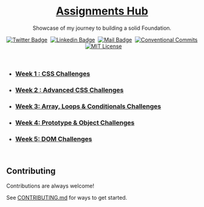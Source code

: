 <a href="./">
  <h1 align="center">Assignments Hub</h1>
</a>

<p align="center">
  Showcase of my journey to building a solid Foundation.
</p>

<div align= "center">

[![Twitter Badge](https://img.shields.io/badge/-@devwithjay-1ca0f1?style=social&labelColor=red&logo=x&logoColor=black&link=https://twitter.com/devwithjay)](https://twitter.com/devwithjay)&nbsp;&nbsp;[![Linkedin Badge](https://img.shields.io/badge/@devwithjay-0e76a8)](https://www.linkedin.com/in/devwithjay/)&nbsp;&nbsp;[![Mail Badge](https://img.shields.io/badge/-hello@devwithjay.com-c0392b?style=flat&labelColor=c0392b&logo=gmail&logoColor=pink)](mailto:hello@devwithjay.com)&nbsp;&nbsp;[![Conventional Commits](https://img.shields.io/badge/Conventional%20Commits-1.0.0-%23FE5196?logo=conventionalcommits&logoColor=white)](https://conventionalcommits.org)&nbsp;&nbsp;[![MIT License](https://img.shields.io/badge/License-MIT-green.svg)](https://choosealicense.com/licenses/mit/)


</div>
<br>

- ### [Week 1 : CSS Challenges](./week-1/README.md)

- ### [Week 2 : Advanced CSS Challenges](./week-2/README.md)

- ### [Week 3: Array, Loops & Conditionals Challenges](./week-3/README.md)

- ### [Week 4: Prototype & Object Challenges](./week-4/README.md)

- ### [Week 5: DOM Challenges](./week-5/README.md)

  </br>

## Contributing

Contributions are always welcome!

See [CONTRIBUTING.md](../CONTRIBUTING.md) for ways to get started.
</br></br>
